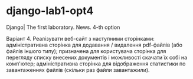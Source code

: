 # django-lab1-opt4
Django| The first laboratory. News. 4-th option

Варіант 4. Реалізувати веб-сайт з наступними сторінками: адміністративна сторінка для додавання / видалення pdf-файлів (або файлів іншого типу); призначена для користувача сторінка для перегляду списку внесених документів і можливості скачати їх собі на комп'ютер; адміністративна сторінка для відображення статистики по завантаженнях файлів (скільки раз файли завантажили). 
